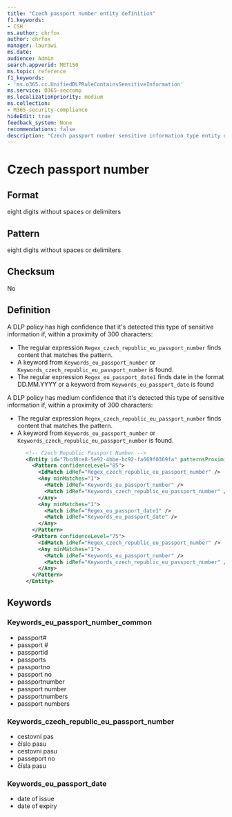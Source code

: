 ```yaml
---
title: "Czech passport number entity definition"
f1.keywords:
- CSH
ms.author: chrfox
author: chrfox
manager: laurawi
ms.date:
audience: Admin
search.appverid: MET150
ms.topic: reference
f1_keywords:
- 'ms.o365.cc.UnifiedDLPRuleContainsSensitiveInformation'
ms.service: O365-seccomp
ms.localizationpriority: medium
ms.collection:
- M365-security-compliance
hideEdit: true
feedback_system: None
recommendations: false
description: "Czech passport number sensitive information type entity definition."
---
```


# Czech passport number

## Format

eight digits without spaces or delimiters

## Pattern

eight digits without spaces or delimiters

## Checksum

No

## Definition

A DLP policy has high confidence that it's detected this type of sensitive information if, within a proximity of 300 characters:

- The regular expression `Regex_czech_republic_eu_passport_number` finds content that matches the pattern.
- A keyword from `Keywords_eu_passport_number` or `Keywords_czech_republic_eu_passport_number` is found.
- The regular expression `Regex_eu_passport_date1` finds date in the format DD.MM.YYYY or a keyword from `Keywords_eu_passport_date` is found

A DLP policy has medium confidence that it's detected this type of sensitive information if, within a proximity of 300 characters:

- The regular expression `Regex_czech_republic_eu_passport_number` finds content that matches the pattern.
- A keyword from `Keywords_eu_passport_number` or `Keywords_czech_republic_eu_passport_number` is found.

```xml
      <!-- Czech Republic Passport Number -->
      <Entity id="7bcd8ce8-5e92-4bbe-bc92-fa669f0369fa" patternsProximity="300" recommendedConfidence="75">
        <Pattern confidenceLevel="85">
          <IdMatch idRef="Regex_czech_republic_eu_passport_number" />
          <Any minMatches="1">
            <Match idRef="Keywords_eu_passport_number" />
            <Match idRef="Keywords_czech_republic_eu_passport_number" />
          </Any>
          <Any minMatches="1">
            <Match idRef="Regex_eu_passport_date1" />
            <Match idRef="Keywords_eu_passport_date" />
          </Any>
        </Pattern>
        <Pattern confidenceLevel="75">
          <IdMatch idRef="Regex_czech_republic_eu_passport_number" />
          <Any minMatches="1">
            <Match idRef="Keywords_eu_passport_number" />
            <Match idRef="Keywords_czech_republic_eu_passport_number" />
          </Any>
        </Pattern>
      </Entity>
```

## Keywords

### Keywords_eu_passport_number_common

- passport#
- passport #
- passportid
- passports
- passportno
- passport no
- passportnumber
- passport number
- passportnumbers
- passport numbers

### Keywords_czech_republic_eu_passport_number

- cestovní pas
- číslo pasu
- cestovní pasu
- passeport no
- čísla pasu

### Keywords_eu_passport_date

- date of issue
- date of expiry